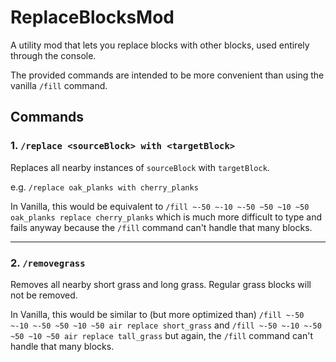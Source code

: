# ReplaceBlocksMod

A utility mod that lets you replace blocks with other blocks, used entirely
through the console.

The provided commands are intended to be more convenient than using the
vanilla `/fill` command.

## Commands

### 1. `/replace <sourceBlock> with <targetBlock>`

Replaces all nearby instances of `sourceBlock` with `targetBlock`.

e.g. `/replace oak_planks with cherry_planks`

In Vanilla, this would be equivalent to
`/fill ~-50 ~-10 ~-50 ~50 ~10 ~50 oak_planks replace cherry_planks`
which is much more difficult to type and fails anyway because
the `/fill` command can't handle that many blocks.

***

### 2. `/removegrass`

Removes all nearby short grass and long grass.
Regular grass blocks will not be removed.

In Vanilla, this would be similar to (but more optimized than)
`/fill ~-50 ~-10 ~-50 ~50 ~10 ~50 air replace short_grass`
and `/fill ~-50 ~-10 ~-50 ~50 ~10 ~50 air replace tall_grass`
but again, the `/fill` command can't handle that many blocks.
